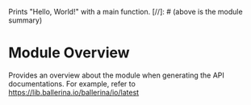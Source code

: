 Prints "Hello, World!" with a main function.
[//]: # (above is the module summary)

# Module Overview
Provides an overview about the module when generating the API documentations.
For example, refer to https://lib.ballerina.io/ballerina/io/latest
